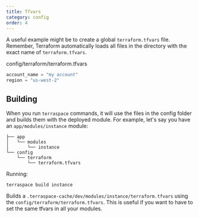 ```yaml
---
title: Tfvars
category: config
order: 4
---
```


A useful example might be to create a global `terraform.tfvars` file. Remember, Terraform automatically loads all files in the directory with the exact name of `terraform.tfvars`.

config/terraform/terraform.tfvars

```terraform
account_name = "my account"
region = "us-west-2"
```

## Building

When you run `terraspace` commands, it will use the files in the config folder and builds them with the deployed module.  For example, let's say you have an `app/modules/instance` module:

    ├── app
    │   └── modules
    │       └── instance
    └── config
        └── terraform
            └── terraform.tfvars

Running:

    terraspace build instance

Builds a `.terraspace-cache/dev/modules/instance/terraform.tfvars` using the `config/terraform/terraform.tfvars`. This is useful if you want to have to set the same tfvars in all your modules.
